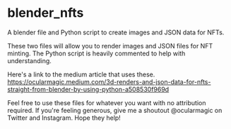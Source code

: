 # blender_nfts
A blender file and Python script to create images and JSON data for NFTs.

These two files will allow you to render images and JSON files for NFT minting.
The Python script is heavily commented to help with understanding.

Here's a link to the medium article that uses these. https://ocularmagic.medium.com/3d-renders-and-json-data-for-nfts-straight-from-blender-by-using-python-a508530f969d

Feel free to use these files for whatever you want with no attribution required. If you're feeling generous, give me a shoutout @ocularmagic on Twitter and Instagram. Hope they help!
